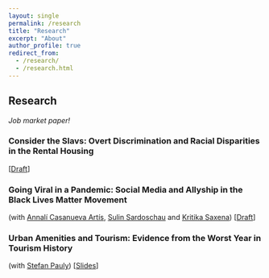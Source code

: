 ```yaml
---
layout: single
permalink: /research
title: "Research"
excerpt: "About"
author_profile: true
redirect_from:
  - /research/
  - /research.html
---
```



## Research 

_Job market paper!_
### Consider the Slavs: Overt Discrimination and Racial Disparities in the Rental Housing 
[[Draft](pdfs/slavs_jmp.pdf)]

### Going Viral in a Pandemic: Social Media and Allyship in the Black Lives Matter Movement 
(with [Annalí Casanueva Artís](https://www.parisschoolofeconomics.eu/fr/casanueva-artis-annali-mireia/), [Sulin Sardoschau](https://sites.google.com/view/sulinsardoschau/home) and [Kritika Saxena](https://www.kritikasaxena.com/))
[[Draft](pdfs/Black_Lives_Matter_and_COVID_19.pdf)]

### Urban Amenities and Tourism: Evidence from the Worst Year in Tourism History 
(with [Stefan Pauly](https://stefanpauly.net/))
[[Slides](pdfs/tourism_slides.pdf)]
